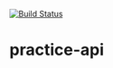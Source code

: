 [![Build Status](https://travis-ci.com/Akinpelumi/practice-api.svg?branch=master)](https://travis-ci.com/Akinpelumi/practice-api)


# practice-api
